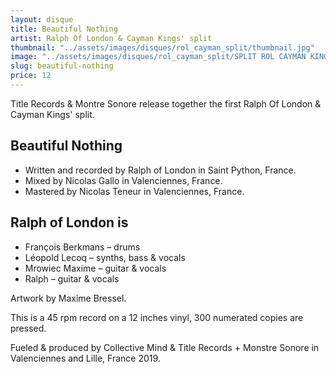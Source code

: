 ```yaml
---
layout: disque
title: Beautiful Nothing
artist: Ralph Of London & Cayman Kings' split
thumbnail: "../assets/images/disques/rol_cayman_split/thumbnail.jpg"
image: "../assets/images/disques/rol_cayman_split/SPLIT ROL CAYMAN KINGS recto.jpg"
slug: beautiful-nothing
price: 12
---
```

Title Records & Montre Sonore release together the first Ralph Of London & Cayman Kings' split.

## Beautiful Nothing
- Written and recorded by Ralph of London in Saint Python, France.
- Mixed by Nicolas Gallo in Valenciennes, France.
- Mastered by Nicolas Teneur in Valenciennes, France.

## Ralph of London is
- François Berkmans – drums
- Léopold Lecoq – synths, bass & vocals
- Mrowiec Maxime – guitar & vocals
- Ralph – guitar & vocals

Artwork by Maxime Bressel.

This is a 45 rpm record on a 12 inches vinyl, 300 numerated copies are pressed.

Fueled & produced by Collective Mind & Title Records + Monstre Sonore in Valenciennes and Lille, France 2019.